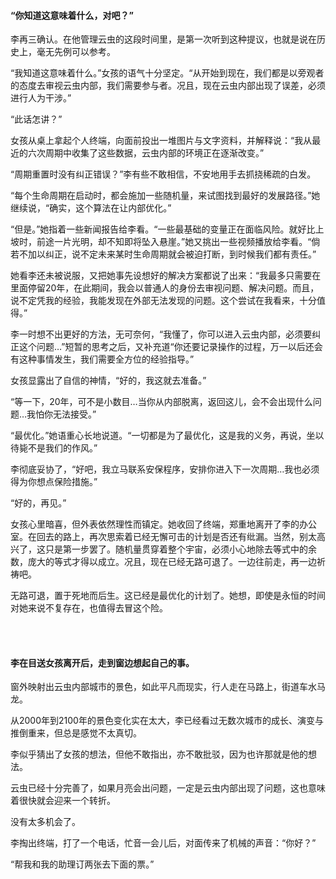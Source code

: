 #### “你知道这意味着什么，对吧？”

李再三确认。在他管理云虫的这段时间里，是第一次听到这种提议，也就是说在历史上，毫无先例可以参考。

“我知道这意味着什么。”女孩的语气十分坚定。“从开始到现在，我们都是以旁观者的态度去审视云虫内部，我们需要参与者。况且，现在云虫内部出现了误差，必须进行人为干涉。”

“此话怎讲？”

女孩从桌上拿起个人终端，向面前投出一堆图片与文字资料，并解释说：“我从最近的六次周期中收集了这些数据，云虫内部的环境正在逐渐改变。”

“周期重置时没有纠正错误？”李有些不敢相信，不安地用手去抓挠稀疏的白发。

“每个生命周期在启动时，都会施加一些随机量，来试图找到最好的发展路径。”她继续说，“确实，这个算法在让内部优化。”

“但是。”她指着一些新闻报告给李看。“一些最基础的变量正在面临风险。就好比上坡时，前途一片光明，却不知即将坠入悬崖。”她又挑出一些视频播放给李看。“倘若不加以纠正，说不定未来某时生命周期就会被迫打断，到时候我们都有责任。”

她看李还未被说服，又把她事先设想好的解决方案都说了出来：“我最多只需要在里面停留20年，在此期间，我会以普通人的身份去审视问题、解决问题。而且，说不定凭我的经验，我能发现在外部无法发现的问题。这个尝试在我看来，十分值得。”

李一时想不出更好的方法，无可奈何，“我懂了，你可以进入云虫内部，必须要纠正这个问题…”短暂的思考之后，又补充道“你还要记录操作的过程，万一以后还会有这种事情发生，我们需要全方位的经验指导。”

女孩显露出了自信的神情，“好的，我这就去准备。”

“等一下，20年，可不是小数目…当你从内部脱离，返回这儿，会不会出现什么问题…我怕你无法接受。”

“最优化。”她语重心长地说道。“一切都是为了最优化，这是我的义务，再说，坐以待毙不是我们的作风。”

李彻底妥协了，“好吧，我立马联系安保程序，安排你进入下一次周期…我也必须得为你想点保险措施。”

“好的，再见。”

女孩心里暗喜，但外表依然理性而镇定。她收回了终端，郑重地离开了李的办公室。在回去的路上，再次思索着已经无懈可击的计划是否还有纰漏。当然，别太高兴了，这只是第一步罢了。随机量贯穿着整个宇宙，必须小心地除去等式中的余数，庞大的等式才得以成立。况且，现在已经无路可退了。一边往前走，再一边祈祷吧。

无路可退，置于死地而后生。这已经是最优化的计划了。她想，即使是永恒的时间对她来说不复存在，也值得去冒这个险。

<br><br>

#### 李在目送女孩离开后，走到窗边想起自己的事。

窗外映射出云虫内部城市的景色，如此平凡而现实，行人走在马路上，街道车水马龙。

从2000年到2100年的景色变化实在太大，李已经看过无数次城市的成长、演变与推倒重来，但总是感觉不太真切。

李似乎猜出了女孩的想法，但他不敢指出，亦不敢批驳，因为也许那就是他的想法。

云虫已经十分完善了，如果月亮会出问题，一定是云虫内部出现了问题，这也意味着很快就会迎来一个转折。

没有太多机会了。

李掏出终端，打了一个电话，忙音一会儿后，对面传来了机械的声音：“你好？”

“帮我和我的助理订两张去下面的票。”
